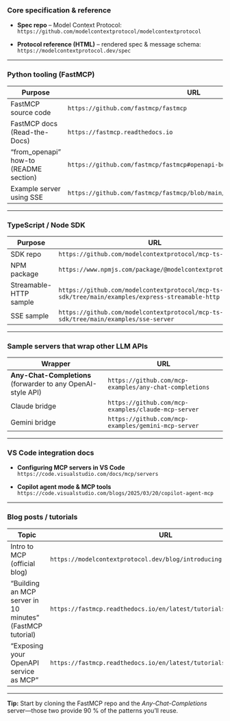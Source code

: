 ### Core specification & reference

* **Spec repo** – Model Context Protocol:
  `https://github.com/modelcontextprotocol/modelcontextprotocol`

* **Protocol reference (HTML)** – rendered spec & message schema:
  `https://modelcontextprotocol.dev/spec`

---

### Python tooling (FastMCP)

| Purpose                                 | URL                                                                        |
| --------------------------------------- | -------------------------------------------------------------------------- |
| FastMCP source code                     | `https://github.com/fastmcp/fastmcp`                                       |
| FastMCP docs (Read-the-Docs)            | `https://fastmcp.readthedocs.io`                                           |
| “from\_openapi” how-to (README section) | `https://github.com/fastmcp/fastmcp#openapi-bootstrap`                     |
| Example server using SSE                | `https://github.com/fastmcp/fastmcp/blob/main/examples/sse_chat_server.py` |

---

### TypeScript / Node SDK

| Purpose                | URL                                                                                             |
| ---------------------- | ----------------------------------------------------------------------------------------------- |
| SDK repo               | `https://github.com/modelcontextprotocol/mcp-ts-sdk`                                            |
| NPM package            | `https://www.npmjs.com/package/@modelcontextprotocol/sdk`                                       |
| Streamable-HTTP sample | `https://github.com/modelcontextprotocol/mcp-ts-sdk/tree/main/examples/express-streamable-http` |
| SSE sample             | `https://github.com/modelcontextprotocol/mcp-ts-sdk/tree/main/examples/sse-server`              |

---

### Sample servers that wrap other LLM APIs

| Wrapper                                                      | URL                                                    |
| ------------------------------------------------------------ | ------------------------------------------------------ |
| **Any-Chat-Completions** (forwarder to any OpenAI-style API) | `https://github.com/mcp-examples/any-chat-completions` |
| Claude bridge                                                | `https://github.com/mcp-examples/claude-mcp-server`    |
| Gemini bridge                                                | `https://github.com/mcp-examples/gemini-mcp-server`    |

---

### VS Code integration docs

* **Configuring MCP servers in VS Code**
  `https://code.visualstudio.com/docs/mcp/servers`

* **Copilot agent mode & MCP tools**
  `https://code.visualstudio.com/blogs/2025/03/20/copilot-agent-mcp`

---

### Blog posts / tutorials

| Topic                                                     | URL                                                                  |
| --------------------------------------------------------- | -------------------------------------------------------------------- |
| Intro to MCP (official blog)                              | `https://modelcontextprotocol.dev/blog/introducing-mcp`              |
| “Building an MCP server in 10 minutes” (FastMCP tutorial) | `https://fastmcp.readthedocs.io/en/latest/tutorials/quickstart.html` |
| “Exposing your OpenAPI service as MCP”                    | `https://fastmcp.readthedocs.io/en/latest/tutorials/openapi.html`    |

---

**Tip:** Start by cloning the FastMCP repo and the *Any-Chat-Completions* server—those two provide 90 % of the patterns you’ll reuse.
